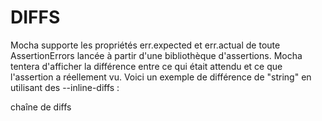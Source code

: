 # DIFFS

Mocha supporte les propriétés err.expected et err.actual de toute AssertionErrors lancée à partir d'une bibliothèque d'assertions. Mocha tentera d'afficher la différence entre ce qui était attendu et ce que l'assertion a réellement vu. Voici un exemple de différence de "string" en utilisant des --inline-diffs :

chaîne de diffs
